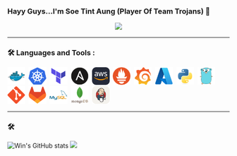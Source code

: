 ### Hayy Guys...I'm Soe Tint Aung (Player Of Team Trojans) 👋
<div id="header" align="center">
  <img src="https://media.giphy.com/media/M9gbBd9nbDrOTu1Mqx/giphy.gif" width="100"/>
</div>


---

### :hammer_and_wrench: Languages and Tools :
<div>
  <img src="https://github.com/devicons/devicon/blob/55609aa5bd817ff167afce0d965585c92040787a/icons/docker/docker-original.svg?plain=1" title="Docker" alt="Docker" width="40" height="40"/>&nbsp;
   <img src="https://github.com/devicons/devicon/blob/55609aa5bd817ff167afce0d965585c92040787a/icons/kubernetes/kubernetes-plain.svg?plain=1" title="Kubernetes" alt="Kubernetes" width="40" height="40"/>&nbsp;
   <img src="https://github.com/devicons/devicon/blob/55609aa5bd817ff167afce0d965585c92040787a/icons/terraform/terraform-original.svg?plain=1" title="Terraform" alt="Terraform" width="40" height="40"/>&nbsp;
   <img src="https://github.com/devicons/devicon/blob/55609aa5bd817ff167afce0d965585c92040787a/icons/ansible/ansible-original.svg?plain=1" title="Ansible" alt="Ansible" width="40" height="40"/>&nbsp;
   <img src="https://github.com/tandpfun/skill-icons/blob/de91fca307a83d75fc5b1f6ce24540454acead41/icons/AWS-Dark.svg#L1" title="AWS" alt="AWS" width="40" height="40"/>&nbsp;
   <img src="https://github.com/devicons/devicon/blob/55609aa5bd817ff167afce0d965585c92040787a/icons/prometheus/prometheus-original.svg#L1" title="Prometheus" alt="Prometheus" width="40" height="40"/>&nbsp;
 <img src="https://github.com/devicons/devicon/blob/55609aa5bd817ff167afce0d965585c92040787a/icons/grafana/grafana-original.svg#L1" title="Grafana" alt="Grafana" width="40" height="40"/>&nbsp;
 <img src="https://github.com/devicons/devicon/blob/55609aa5bd817ff167afce0d965585c92040787a/icons/azure/azure-original.svg#L1" title="Azure" alt="Azure" width="40" height="40"/>&nbsp;
 <img src="https://github.com/devicons/devicon/blob/55609aa5bd817ff167afce0d965585c92040787a/icons/python/python-original.svg#L1" title="Python" alt="Python" width="40" height="40"/>&nbsp;
 <img src="https://github.com/devicons/devicon/blob/55609aa5bd817ff167afce0d965585c92040787a/icons/go/go-original.svg#L1" title="Go" alt="Go" width="40" height="40"/>&nbsp; 
<img src="https://github.com/devicons/devicon/blob/55609aa5bd817ff167afce0d965585c92040787a/icons/git/git-original.svg#L1" title="Git" **alt="Git" width="40" height="40"/>&nbsp;
   <img src="https://github.com/devicons/devicon/blob/55609aa5bd817ff167afce0d965585c92040787a/icons/gitlab/gitlab-original.svg#L1" title="Gitlab" alt="Gitlab" width="40" height="40"/>&nbsp; 
<img src="https://github.com/devicons/devicon/blob/55609aa5bd817ff167afce0d965585c92040787a/icons/mysql/mysql-original-wordmark.svg#L1" title="Mysql" alt="Mysql" width="40" height="40"/>&nbsp; 
<img src="https://github.com/devicons/devicon/blob/55609aa5bd817ff167afce0d965585c92040787a/icons/mongodb/mongodb-original-wordmark.svg#L1" title="Mongodb" alt="Mongodb" width="40" height="40"/>&nbsp; 
<img src="https://github.com/tandpfun/skill-icons/blob/de91fca307a83d75fc5b1f6ce24540454acead41/icons/Jenkins-Light.svg#L1" title="Jenkins" alt="Jenkins" width="40" height="40"/>&nbsp; 

</div>

---

### :hammer_and_wrench:
![Win's GitHub stats](https://github-readme-stats.vercel.app/api?username=yoloxsta&&show_icons=true&theme=tokyonight&count_private=true)
![](https://github-readme-streak-stats.herokuapp.com/?user=yoloxsta&theme=tokyonight&hide_border=false)<br/>
<!--
**yoloxsta/yoloxsta** is a ✨ _special_ ✨ repository because its `README.md` (this file) appears on your GitHub profile.

Here are some ideas to get you started:

- 🔭 I’m currently working on ...
- 🌱 I’m currently learning ...
- 👯 I’m looking to collaborate on ...
- 🤔 I’m looking for help with ...
- 💬 Ask me about ...
- 📫 How to reach me: ...
- 😄 Pronouns: ...
- ⚡ Fun fact: ...
-->
